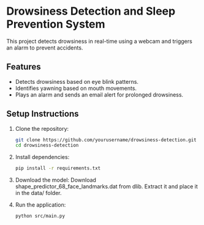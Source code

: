 # Drowsiness Detection and Sleep Prevention System

This project detects drowsiness in real-time using a webcam and triggers an alarm to prevent accidents.

## Features
- Detects drowsiness based on eye blink patterns.
- Identifies yawning based on mouth movements.
- Plays an alarm and sends an email alert for prolonged drowsiness.

## Setup Instructions

1. Clone the repository:
   ```bash
   git clone https://github.com/yourusername/drowsiness-detection.git
   cd drowsiness-detection

2. Install dependencies:
   ```bash
   pip install -r requirements.txt

3. Download the model:
    Download shape_predictor_68_face_landmarks.dat from dlib.
    Extract it and place it in the data/ folder.

4. Run the application:

    ```bash
    python src/main.py
